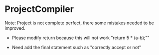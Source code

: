 # ProjectCompiler

Note: Project is not complete perfect, there some mistakes needed to be improved.

- Please modify return because this will not work "return 5 * (a-b);""

- Need add the final statement such as "correctly accept or not"
